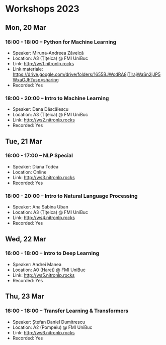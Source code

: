 # Workshops 2023

## Mon, 20 Mar

### 16:00 - 18:00 – Python for Machine Learning

* Speaker: Miruna-Andreea Zăvelcă
* Location: A3 (Țițeica) @ FMI UniBuc
* Link: http://ws1.nitronlp.rocks
* Link materiale: https://drive.google.com/drive/folders/1655BJWcdRA8jTlrajWaSn2jJP5WxaOJh?usp=sharing
* Recorded: Yes

### 18:00 - 20:00 – Intro to Machine Learning

* Speaker: Dana Dăscălescu
* Location: A3 (Țițeica) @ FMI UniBuc
* Link: http://ws2.nitronlp.rocks
* Recorded: Yes

## Tue, 21 Mar

### 16:00 - 17:00 – NLP Special

* Speaker: Diana Todea
* Location: Online
* Link: http://ws3.nitronlp.rocks
* Recorded: Yes

### 18:00 - 20:00 – Intro to Natural Language Processing

* Speaker: Ana Sabina Uban
* Location: A3 (Țițeica) @ FMI UniBuc
* Link: http://ws4.nitronlp.rocks
* Recorded: Yes

## Wed, 22 Mar

### 16:00 - 18:00 – Intro to Deep Learning

* Speaker: Andrei Manea
* Location: A0 (Haret) @ FMI UniBuc
* Link: http://ws5.nitronlp.rocks
* Recorded: Yes

## Thu, 23 Mar

### 16:00 - 18:00 – Transfer Learning & Transformers

* Speaker: Ștefan Daniel Dumitrescu
* Location: A2 (Pompeiu) @ FMI UniBuc
* Link: http://ws6.nitronlp.rocks
* Recorded: Yes

